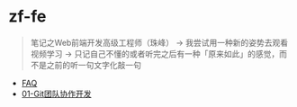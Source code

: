 # zf-fe

> 笔记之Web前端开发高级工程师（珠峰） -> 我尝试用一种新的姿势去观看视频学习 -> 只记自己不懂的或者听完之后有一种「原来如此」的感觉，而不是之前的听一句文字化敲一句

- [FAQ](./FAQ.md)
- [01-Git团队协作开发](./01-Git/README.md)